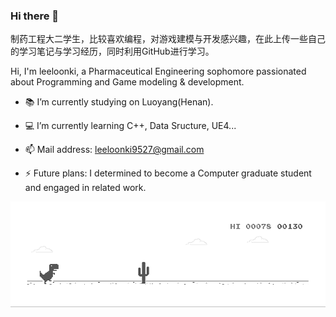 ### Hi there 👋


制药工程大二学生，比较喜欢编程，对游戏建模与开发感兴趣，在此上传一些自己的学习笔记与学习经历，同时利用GitHub进行学习。


Hi, I'm leeloonki, a Pharmaceutical Engineering sophomore passionated about Programming and Game modeling & development.


- :books: I’m currently studying on Luoyang(Henan).

- :computer: I’m currently learning C++, Data Sructure, UE4...

- 📫 Mail address: [leeloonki9527@gmail.com](mailto:hugogomes02@gmail.com)



- ⚡ Future plans: I determined to become a Computer graduate student and engaged in related work.

![小怪兽](https://github.com/leeloonki/leeloonki/blob/master/GIF/GIF.gif)

